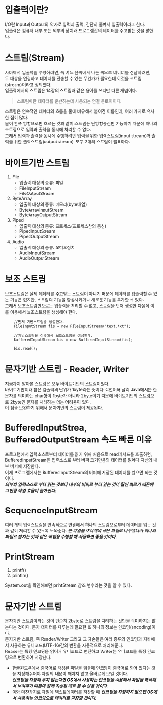 # 입출력이란?

I/O란 Input과 Output의 약자로 입력과 출력, 간단히 줄여서 입출력이라고 한다.  
입출력은 컴퓨터 내부 또는 외부의 장치와 프로그램간의 데이터를 주고받는 것을 말한다.

# 스트림(Stream)

자바에서 입출력을 수행하려면, 즉 어느 한쪽에서 다른 쪽으로 데이터를 전달하려면,  
두 대상을 연결하고 데이터를 전송할 수 있는 무언가가 필요한데 이것을 스트림(stream)이라고 정의했다.  
입출력에서의 스트림은 14장의 스트림과 같은 용어를 쓰지만 다른 개념이다.

> 스트림이란 데이터를 운반하는데 사용되는 연결 통로이이다.

스트림은 연속적인 데이터의 흐름을 물에 비유해서 붙여진 이름인데, 여러 가지로 유사한 점이 많다.  
물이 한쪽 방향으로만 흐르는 것과 같이 스트림은 단방향통신만 가능하기 때문에 하나의 스트림으로 입력과 출력을 동시에 처리할 수 없다.  
그래서 입력과 출력을 동시에 수행하려면 입력을 위한 입력스트림(input stream)과 출력을 위한 출력스트림(output stream), 모두 2개의 스트림이 필요하다.

# 바이트기반 스트림

1. File
   - 입출력 대상의 종류: 파일
   - FileInputStream
   - FileOutputStream
2. ByteArray
   - 입출력 대상의 종류: 메모리(byte배열)
   - ByteArrayInputStream
   - ByteArrayOutputStream
3. Piped
   - 입출력 대상의 종류: 프로세스(프로세스간의 통신)
   - PipedInputStream
   - PipedOutputStream
4. Audio
   - 입출력 대상의 종류: 오디오장치
   - AudioInputStream
   - AudioOutputStream

# 보조 스트림

보조스트림은 실제 데이터를 주고받는 스트림이 아니기 때문에 데이터를 입출력할 수 있는 기능은 없지만, 스트림의 기능을 향상시키거나 새로운 기능을 추가할 수 있다.  
그래서 보조스트림만으로는 입출력을 처리할 수 없고, 스트림을 먼저 생성한 다음에 이를 이용해서 보조스트림을 생성해야 한다.

```
    //먼저 기반스트림을 생성한다.
    FileInputStream fis = new FileInputStream("text.txt");

    //기반스트림을 이용해서 보조스트림을 생성한다.
    BufferedInputStream bis = new BufferedInputStream(fis);

    bis.read();
```

# 문자기반 스트림 - Reader, Writer

지금까지 알아본 스트림은 모두 바이트기반의 스트림이었다.  
바이트기반이라 함은 입출력의 단위가 1byte라는 뜻이다. C언어와 달리 Java에서는 한 문자를 의미하는 char형이 1byte가 아니라 2byte이기 때문에 바이트기반의 스트림으로 2byte인 문자를 처리하는 데는 어려움이 있다.  
이 점을 보완하기 위해서 문자기반의 스트림이 제공된다.

# BufferedInputStrea, BufferedOutputStream 속도 빠른 이유

프로그램에서 입력소스로부터 데이터를 읽기 위해 처음으로 read메서드를 호출하면,  
BufferedInputStream은 입력소스로 부터 버퍼 크기만큼의 데이터를 읽어다 자신의 내부 버퍼에 저장한다.  
이제 프로그램에서는 BufferedInputStream의 버퍼에 저장된 데이터를 읽으면 되는 것이다.  
**_외부의 입력소스로 부터 읽는 것보다 내부의 버퍼로 부터 읽는 것이 훨씬 빠르기 때문에 그만큼 작업 효율이 높아진다._**

# SequenceInputStream

여러 개의 입력스트림을 연속적으로 연결해서 하나의 스트림으로부터 데이터를 읽는 것과 같이 처리할 수 있도록 도와준다. **_큰 파일을 여러개의 작은 파일로 나누었다가 하나의 파일로 합치는 것과 같은 작업을 수행할 때 사용하면 좋을 것이다._**

# PrintStream

1. printf()
2. println()

System.out을 확인해보면 printStream 참조 변수라는 것을 알 수 있다.

# 문자기반 스트림

문자기반 스트림이라는 것이 단순히 2byte로 스트림을 처리하는 것만을 의미하지는 않는다는 것이다. 문자 데이터를 다루는데 필요한 또 하나의 정보는 인코딩(encoding)이다.  
문자기반 스트림, 즉 Reader/Writer 그리고 그 자손들은 여러 종류의 인코딩과 자바에서 사용하는 유니코드(UTF-16)간의 변환을 자동적으로 처리해준다.  
Reader는 특정 인코딩을 읽어서 유니코드로 변환하고 Writer는 유니코드를 특정 인코딩으로 변환하여 저장한다.

- 한글윈도우에서 중국어로 작성된 파일을 읽을때 인코딩이 중국어로 되어 있다는 것을 지정해주어야 파일의 내용이 깨지지 않고 올바르게 보일 것이다.  
  **_인코딩을 지정해 주지 않는다면 OS에서 사용하는 인코딩을 사용해서 파일을 해석해서 보여주기 때문에 원래 작성된 데로 볼 수 없을 것이다._**
- 이와 마찬가지로 파일에 텍스트데이터를 저장할 때 **_인코딩을 지정하지 않으면 OS에서 사용하는 인코딩으로 데이터를 저장할 것이다._**
